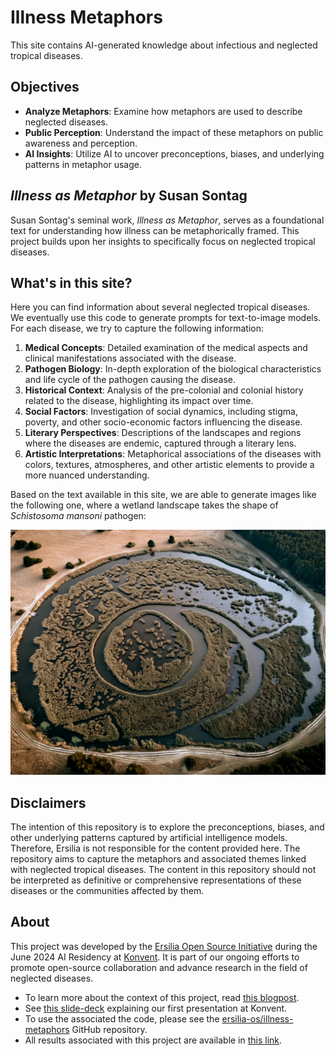 # Illness Metaphors

This site contains AI-generated knowledge about infectious and neglected tropical diseases.

## Objectives

- **Analyze Metaphors**: Examine how metaphors are used to describe neglected diseases.
- **Public Perception**: Understand the impact of these metaphors on public awareness and perception.
- **AI Insights**: Utilize AI to uncover preconceptions, biases, and underlying patterns in metaphor usage.

## _Illness as Metaphor_ by Susan Sontag

Susan Sontag's seminal work, _Illness as Metaphor_, serves as a foundational text for understanding how illness can be metaphorically framed. This project builds upon her insights to specifically focus on neglected tropical diseases.

## What's in this site?

Here you can find information about several neglected tropical diseases. We eventually use this code to generate prompts for text-to-image models. For each disease, we try to capture the following information:

1. **Medical Concepts**: Detailed examination of the medical aspects and clinical manifestations associated with the disease.
1. **Pathogen Biology**: In-depth exploration of the biological characteristics and life cycle of the pathogen causing the disease.
1. **Historical Context**: Analysis of the pre-colonial and colonial history related to the disease, highlighting its impact over time.
1. **Social Factors**: Investigation of social dynamics, including stigma, poverty, and other socio-economic factors influencing the disease.
1. **Literary Perspectives**: Descriptions of the landscapes and regions where the diseases are endemic, captured through a literary lens.
1. **Artistic Interpretations**: Metaphorical associations of the diseases with colors, textures, atmospheres, and other artistic elements to provide a more nuanced understanding.

Based on the text available in this site, we are able to generate images like the following one, where a wetland landscape takes the shape of _Schistosoma mansoni_ pathogen:

![Muddy waters with the shape of _Schistosoma_](https://github.com/ersilia-os/illness-metaphors/blob/main/assets/muddy_waters_schistosoma.jpg?raw=true)

## Disclaimers

The intention of this repository is to explore the preconceptions, biases, and other underlying patterns captured by artificial intelligence models. Therefore, Ersilia is not responsible for the content provided here. The repository aims to capture the metaphors and associated themes linked with neglected tropical diseases. The content in this repository should not be interpreted as definitive or comprehensive representations of these diseases or the communities affected by them.

## About

This project was developed by the [Ersilia Open Source Initiative](https://ersilia.io) during the June 2024 AI Residency at [Konvent](https://konventzero.com/). It is part of our ongoing efforts to promote open-source collaboration and advance research in the field of neglected diseases.

- To learn more about the context of this project, read [this blogpost](XXXXXXXXXXXXXXXX).
- See [this slide-deck](https://drive.google.com/file/d/1sVgT0LE3cEI5QRrpAPQbxrwdd6Na5fEH/view?usp=sharing) explaining our first presentation at Konvent.
- To use the associated the code, please see the [ersilia-os/illness-metaphors](https://github.com/ersilia-os/illness-metaphors) GitHub repository.
- All results associated with this project are available in [this link](https://drive.google.com/file/d/1IMK76RO181YU4yWEze3exAC8SmTVpfdu/view?usp=sharing).